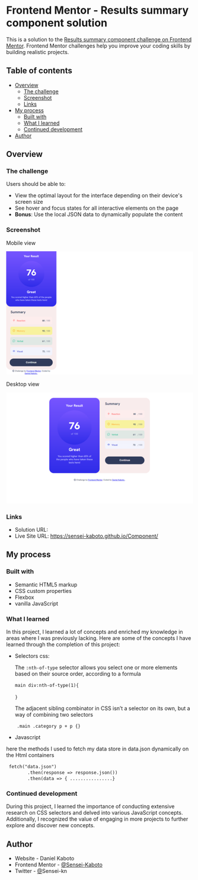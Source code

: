 # Frontend Mentor - Results summary component solution

This is a solution to the [Results summary component challenge on Frontend Mentor](https://www.frontendmentor.io/challenges/results-summary-component-CE_K6s0maV). Frontend Mentor challenges help you improve your coding skills by building realistic projects.

## Table of contents

- [Overview](#overview)
  - [The challenge](#the-challenge)
  - [Screenshot](#screenshot)
  - [Links](#links)
- [My process](#my-process)
  - [Built with](#built-with)
  - [What I learned](#what-i-learned)
  - [Continued development](#continued-development)
- [Author
  ](#author)

## Overview

### The challenge

Users should be able to:

- View the optimal layout for the interface depending on their device's screen size
- See hover and focus states for all interactive elements on the page
- **Bonus**: Use the local JSON data to dynamically populate the content

### Screenshot

Mobile view

![1693403651493](image/README/1693403651493.png)

Desktop view

![1693403752450](image/README/1693403752450.png)

### Links

- Solution URL:
- Live Site URL: https://sensei-kaboto.github.io/Component/

## My process

### Built with

- Semantic HTML5 markup
- CSS custom properties
- Flexbox
- vanilla JavaScript

### What I learned

In this project, I learned a lot of concepts and enriched my knowledge in areas where I was previously lacking. Here are some of the concepts I have learned through the completion of this project:

* Selectors css:

  The `:nth-of-type` selector allows you select one or more elements based on their source order, according to a formula

  ```
  main div:nth-of-type(1){

  }
  ```

  The adjacent sibling combinator in CSS isn’t a selector on its own, but a way of combining two selectors

```
	.main .category p + p {}
```

* Javascript

here the methods I used to fetch my data store in data.json dynamically  on the Html containers

```
 fetch("data.json")
        .then(response => response.json())
        .then(data => { ................}
```

### Continued development

During this project, I learned the importance of conducting extensive research on CSS selectors and delved into various JavaScript concepts. Additionally, I recognized the value of engaging in more projects to further explore and discover new concepts.

## Author

- Website - Daniel Kaboto
- Frontend Mentor - [@Sensei-Kaboto](https://www.frontendmentor.io/profile/yourusername)
- Twitter - [@](https://www.twitter.com/yourusername)Sensei-kn
